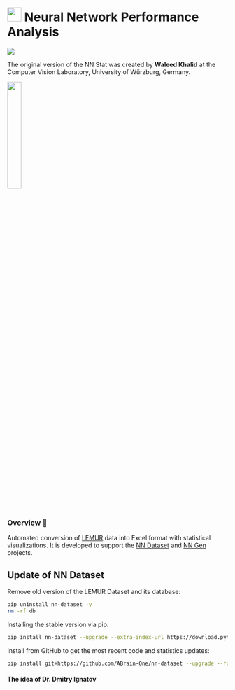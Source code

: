 # <img src='https://abrain.one/img/lemur-nn-icon-64x64.png' width='32px'/> Neural Network Performance Analysis
<a href='https://pypi.python.org/pypi/nn-stat'><img src='https://img.shields.io/pypi/v/nn-stat.svg'/></a>

The original version of the NN Stat was created by <strong>Waleed Khalid</strong> at the Computer Vision Laboratory, University of Würzburg, Germany.

<img src='https://abrain.one/img/lemur-nn-plot-t.jpg' width='25%'/>

<h3>Overview 📖</h3>

<p>Automated conversion of <a href="https://github.com/ABrain-One/nn-dataset" target="_blank" rel="noopener noreferrer">LEMUR</a> data into Excel format with statistical visualizations. It is developed to support the <a href="https://github.com/ABrain-One/nn-dataset">NN Dataset</a> and <a href="https://github.com/ABrain-One/nn-gen">NN Gen</a> projects.</p>


## Update of NN Dataset
Remove old version of the LEMUR Dataset and its database:
```bash
pip uninstall nn-dataset -y
rm -rf db
```
Installing the stable version via pip:
```bash
pip install nn-dataset --upgrade --extra-index-url https://download.pytorch.org/whl/cu124
```
Install from GitHub to get the most recent code and statistics updates:
```bash
pip install git+https://github.com/ABrain-One/nn-dataset --upgrade --force --extra-index-url https://download.pytorch.org/whl/cu124
```

#### The idea of Dr. Dmitry Ignatov
